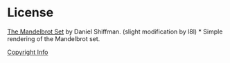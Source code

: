 # License

[The Mandelbrot Set](https://processing.org/examples/mandelbrot.html) by Daniel Shiffman. (slight modification by l8l) * Simple rendering of the Mandelbrot set.

[Copyright Info](https://processing.org/copyright.html)
